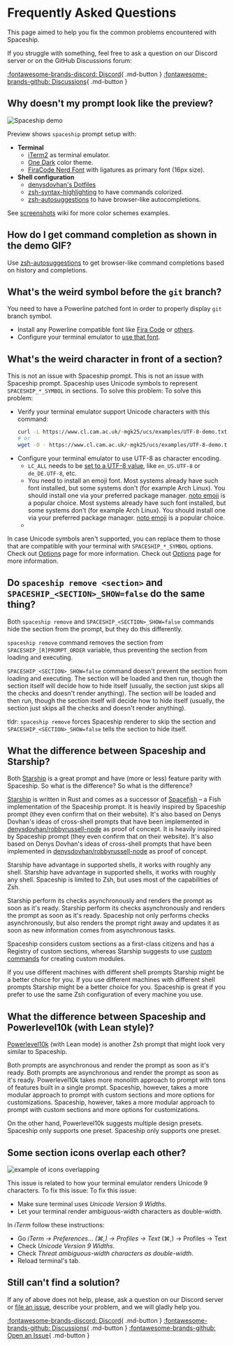 # Frequently Asked Questions

This page aimed to help you fix the common problems encountered with Spaceship.

If you struggle with something, feel free to ask a question on our Discord server or on the GitHub Discussions forum:

[:fontawesome-brands-discord: Discord][discord]{ .md-button }
[:fontawesome-brands-github: Discussions][discussions]{ .md-button }

## Why doesn't my prompt look like the preview?

<div class="terminal-demo">
  <script id="asciicast-513451" src="https://asciinema.org/a/513451.js" data-autoplay="true" data-loop="true" data-preload="true" async></script>
  <noscript>
    <object class="asciicast" type="image/svg+xml" data="/assets/images/spaceship-demo.svg">
      <img src="/assets/images/spaceship-demo.gif" alt="Spaceship demo" />
    </object>
  </noscript>
</div>

Preview shows `spaceship` prompt setup with:

- **Terminal**
    - [iTerm2](https://iterm2.com/) as terminal emulator.
    - [One Dark](https://www.npmjs.com/package/hyperterm-atom-dark) color theme.
    - [FiraCode Nerd Font](https://www.nerdfonts.com/font-downloads) with ligatures as primary font (16px size).
- **Shell configuration**
    - [denysdovhan's Dotfiles](https://github.com/denysdovhan/dotfiles)
    - [zsh-syntax-highlighting](https://github.com/zsh-users/zsh-syntax-highlighting) to have commands colorized.
    - [zsh-autosuggestions](https://github.com/zsh-users/zsh-autosuggestions) to have browser-like autocompletions.

See [screenshots](https://github.com/spaceship-prompt/spaceship-prompt/wiki/Screenshots) wiki for more color schemes examples.

## How do I get command completion as shown in the demo GIF?

Use [zsh-autosuggestions](https://github.com/zsh-users/zsh-autosuggestions) to get browser-like command completions based on history and completions.

## What's the weird symbol before the `git` branch?

You need to have a Powerline patched font in order to properly display `git` branch symbol.

- Install any Powerline compatible font like [Fira Code](https://github.com/tonsky/FiraCode) or [others](https://github.com/powerline/fonts).
- Configure your terminal emulator to [use that font](https://powerline.readthedocs.io/en/master/troubleshooting/osx.html).

## What's the weird character in front of a section?

This is not an issue with Spaceship prompt. This is not an issue with Spaceship prompt. Spaceship uses Unicode symbols to represent `SPACESHIP_*_SYMBOL` in sections. To solve this problem: To solve this problem:

- Verify your terminal emulator support Unicode characters with this command:
  ```zsh
  curl -L https://www.cl.cam.ac.uk/~mgk25/ucs/examples/UTF-8-demo.txt
  # or
  wget -O - https://www.cl.cam.ac.uk/~mgk25/ucs/examples/UTF-8-demo.txt
  ```
- Configure your terminal emulator to use UTF-8 as character encoding.
  - `LC_ALL` needs to be [set to a UTF-8 value](https://www.tecmint.com/set-system-locales-in-linux/), like `en_US.UTF-8` or `de_DE.UTF-8`, etc.
  - You need to install an emoji font. Most systems already have such font installed, but some systems don't (for example Arch Linux). You should install one via your preferred package manager. [noto emoji](https://www.google.com/get/noto/help/emoji) is a popular choice. Most systems already have such font installed, but some systems don't (for example Arch Linux). You should install one via your preferred package manager. [noto emoji](https://www.google.com/get/noto/help/emoji) is a popular choice.
  -

In case Unicode symbols aren't supported, you can replace them to those that are compatible with your terminal with `SPACESHIP_*_SYMBOL` options. Check out [Options](/config/intro) page for more information. Check out [Options](/config/intro) page for more information.

## Do `spaceship remove <section>` and `SPACESHIP_<SECTION>_SHOW=false` do the same thing?

Both `spaceship remove` and `SPACESHIP_<SECTION>_SHOW=false` commands hide the section from the prompt, but they do this differently.

`spaceship remove` command removes the section from `SPACESHIP_[R]PROMPT_ORDER` variable, thus preventing the section from loading and executing.

`SPACESHIP_<SECTION>_SHOW=false` command doesn't prevent the section from loading and executing. The section will be loaded and then run, though the section itself will decide how to hide itself (usually, the section just skips all the checks and doesn't render anything). The section will be loaded and then run, though the section itself will decide how to hide itself (usually, the section just skips all the checks and doesn't render anything).

tldr: `spaceship remove` forces Spaceship renderer to skip the section and `SPACESHIP_<SECTION>_SHOW=false` tells the section to hide itself.

## What the difference between Spaceship and Starship?

Both [Starship](https://starship.rs) is a great prompt and have (more or less) feature parity with Spaceship. So what is the difference? So what is the difference?

[Starship](https://starship.rs) is written in Rust and comes as a successor of [Spacefish](https://spacefish.matchai.dev/) – a Fish implementation of the Spaceship prompt. It is heavily inspired by Spaceship prompt (they even confirm that on their website). It's also based on Denys Dovhan's ideas of cross-shell prompts that have been implemented in [denysdovhan/robbyrussell-node](https://github.com/denysdovhan/robbyrussell-node) as proof of concept. It is heavily inspired by Spaceship prompt (they even confirm that on their website). It's also based on Denys Dovhan's ideas of cross-shell prompts that have been implemented in [denysdovhan/robbyrussell-node](https://github.com/denysdovhan/robbyrussell-node) as proof of concept.

Starship have advantage in supported shells, it works with roughly any shell. Starship have advantage in supported shells, it works with roughly any shell. Spaceship is limited to Zsh, but uses most of the capabilities of Zsh.

Starship perform its checks asynchronously and renders the prompt as soon as it's ready. Starship perform its checks asynchronously and renders the prompt as soon as it's ready. Spaceship not only performs checks asynchronously, but also renders the prompt right away and updates it as soon as new information comes from asynchronous tasks.

Spaceship considers custom sections as a first-class citizens and has a Registry of custom sections, whereas Starship suggests to use [custom commands](https://starship.rs/config/#custom-commands) for creating custom modules.

If you use different machines with different shell prompts Starship might be a better choice for you. If you use different machines with different shell prompts Starship might be a better choice for you. Spaceship is great if you prefer to use the same Zsh configuration of every machine you use.

## What the difference between Spaceship and Powerlevel10k (with Lean style)?

[Powerlevel10k](https://github.com/romkatv/powerlevel10k) (with Lean mode) is another Zsh prompt that might look very similar to Spaceship.

Both prompts are asynchronous and render the prompt as soon as it's ready. Both prompts are asynchronous and render the prompt as soon as it's ready. Powerlevel10k takes more monolith approach to prompt with tons of features built in a single prompt. Spaceship, however, takes a more modular approach to prompt with custom sections and more options for customizations. Spaceship, however, takes a more modular approach to prompt with custom sections and more options for customizations.

On the other hand, Powerlevel10k suggests multiple design presets. Spaceship only supports one preset. Spaceship only supports one preset.

## Some section icons overlap each other?

![example of icons overlapping](https://user-images.githubusercontent.com/3459374/34945188-1f6398be-fa0b-11e7-9845-a744bc3e148d.png)

This issue is related to how your terminal emulator renders Unicode 9 characters. To fix this issue: To fix this issue:

- Make sure terminal uses _Unicode Version 9 Widths_.
- Let your terminal render ambiguous-width characters as double-width.

In _iTerm_ follow these instructions:

- Go _iTerm → Preferences… (⌘,) → Profiles → Text_ (⌘,) → Profiles → Text</em>
- Check _Unicode Version 9 Widths_.
- Check _Threat ambiguous-width characters as double-width_.
- Reload terminal's tab.

## Still can't find a solution?

If any of above does not help, please, ask a question on our Discord server or [file an issue][issues], describe your problem, and we will gladly help you.

[:fontawesome-brands-discord: Discord][discord]{ .md-button }
[:fontawesome-brands-github: Discussions][discussions]{ .md-button }
[:fontawesome-brands-github: Open an Issue][issues]{ .md-button }

<!-- References -->

[discord]: https://discord.gg/NTQWz8Dyt9
[discussions]: https://github.com/spaceship-prompt/spaceship-prompt/discussions/
[issues]: https://github.com/spaceship-prompt/spaceship-prompt/issues/new
[issues]: https://github.com/spaceship-prompt/spaceship-prompt/issues/new
